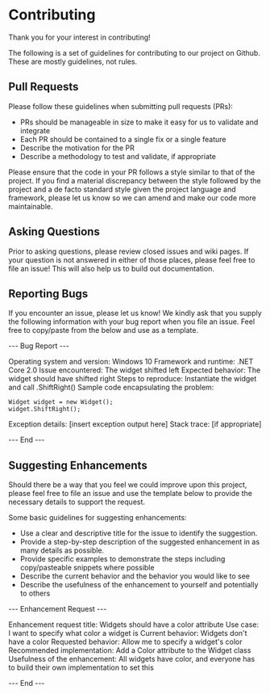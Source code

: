 # Contributing

Thank you for your interest in contributing!

The following is a set of guidelines for contributing to our project on Github. These are mostly guidelines, not rules. 

## Pull Requests

Please follow these guidelines when submitting pull requests (PRs):

- PRs should be manageable in size to make it easy for us to validate and integrate
- Each PR should be contained to a single fix or a single feature
- Describe the motivation for the PR 
- Describe a methodology to test and validate, if appropriate

Please ensure that the code in your PR follows a style similar to that of the project.  If you find a material discrepancy between the style followed by the project and a de facto standard style given the project language and framework, please let us know so we can amend and make our code more maintainable.

## Asking Questions

Prior to asking questions, please review closed issues and wiki pages.  If your question is not answered in either of those places, please feel free to file an issue!  This will also help us to build out documentation.

## Reporting Bugs

If you encounter an issue, please let us know!  We kindly ask that you supply the following information with your bug report when you file an issue.  Feel free to copy/paste from the below and use as a template.

--- Bug Report ---

Operating system and version: Windows 10
Framework and runtime: .NET Core 2.0
Issue encountered: The widget shifted left
Expected behavior: The widget should have shifted right
Steps to reproduce: Instantiate the widget and call .ShiftRight()
Sample code encapsulating the problem: 
```
Widget widget = new Widget();
widget.ShiftRight();
```
Exception details: [insert exception output here]
Stack trace: [if appropriate]

--- End ---

## Suggesting Enhancements

Should there be a way that you feel we could improve upon this project, please feel free to file an issue and use the template below to provide the necessary details to support the request.

Some basic guidelines for suggesting enhancements:

- Use a clear and descriptive title for the issue to identify the suggestion.
- Provide a step-by-step description of the suggested enhancement in as many details as possible.
- Provide specific examples to demonstrate the steps including copy/pasteable snippets where possible 
- Describe the current behavior and the behavior you would like to see 
- Describe the usefulness of the enhancement to yourself and potentially to others

--- Enhancement Request ---

Enhancement request title: Widgets should have a color attribute
Use case: I want to specify what color a widget is
Current behavior: Widgets don't have a color
Requested behavior: Allow me to specify a widget's color
Recommended implementation: Add a Color attribute to the Widget class
Usefulness of the enhancement: All widgets have color, and everyone has to build their own implementation to set this

--- End ---

